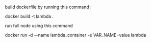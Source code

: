 build dockerfile by running this command :   

docker build -t lambda .

run full node using this command 

docker run -d --name lambda_container -e VAR_NAME=value lambda
